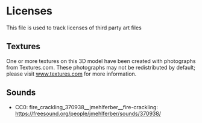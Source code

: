 # Licenses

This file is used to track licenses of third party art files

## Textures

One or more textures on this 3D model have been created with photographs from Textures.com. These photographs may not be redistributed by default; please visit www.textures.com for more information.

## Sounds

+ CC0: fire_crackling_370938__jmehlferber__fire-crackling: https://freesound.org/people/jmehlferber/sounds/370938/